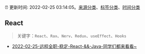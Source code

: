 :alarm_clock: 更新时间: 2022-02-25 03:14:05。[来源分类](../README.md)、[标签分类](../TAGS.md)、[时间分类](../TIMELINE.md)

## React


> 关键字：`React`、`Rax`、`Nerv`、`Redux`、`useEffect`、`Hooks`



- [2022-02-25-远程全职-稳定-React-&&-Java-同学们都来看看~](https://www.v2ex.com/t/836297) 